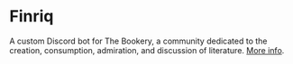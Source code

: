 # Finriq

A custom Discord bot for The Bookery, a community dedicated to the creation, consumption, admiration, and discussion of literature. <a href="https://bookery.codingprojects.org/" target="_blank">More info</a>.
